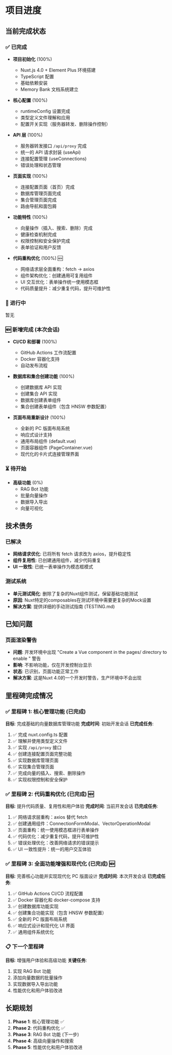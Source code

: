 # 项目进度

## 当前完成状态

### ✅ 已完成
- **项目初始化** (100%)
  - Nuxt.js 4.0 + Element Plus 环境搭建
  - TypeScript 配置
  - 基础依赖安装
  - Memory Bank 文档系统建立

- **核心配置** (100%)
  - runtimeConfig 设置完成
  - 类型定义文件理解和应用
  - 配置开关实现（服务器转发、删除操作控制）

- **API 层** (100%)
  - 服务器转发接口 `/api/proxy` 完成
  - 统一的 API 请求封装 (useApi)
  - 连接配置管理 (useConnections)
  - 错误处理和状态管理

- **页面实现** (100%)
  - 连接配置页面（首页）完成
  - 数据库管理页面完成  
  - 集合管理页面完成
  - 路由导航和面包屑

- **功能特性** (100%)
  - 向量操作（插入、搜索、删除）完成
  - 健康检查机制完成
  - 权限控制和安全保护完成
  - 表单验证和用户反馈

- **代码重构优化** (100%) 🆕
  - 网络请求层全面重构：fetch → axios
  - 组件架构优化：创建通用可复用组件
  - UI 交互优化：表单操作统一使用模态框
  - 代码质量提升：减少重复代码，提升可维护性

### 🔄 进行中
暂无

### 🆕 新增完成 (本次会话)
- **CI/CD 和部署** (100%)
  - GitHub Actions 工作流配置
  - Docker 容器化支持
  - 自动发布流程

- **数据库和集合创建功能** (100%)
  - 创建数据库 API 实现
  - 创建集合 API 实现
  - 数据库创建表单组件
  - 集合创建表单组件（包含 HNSW 参数配置）

- **页面布局重新设计** (100%)
  - 全新的 PC 版面布局系统
  - 响应式设计支持
  - 通用布局组件 (default.vue)
  - 页面容器组件 (PageContainer.vue)
  - 现代化的卡片式连接管理界面

### ⏳ 待开始
- **高级功能** (0%)
  - RAG Bot 功能
  - 批量向量操作
  - 数据导入导出
  - 向量可视化

## 技术债务

### 已解决
- **网络请求优化**: 已将所有 fetch 请求改为 axios，提升稳定性
- **组件复用性**: 已创建通用组件，减少代码重复
- **UI 一致性**: 已统一表单操作为模态框模式

### 测试系统
- **单元测试简化**: 删除了复杂的Nuxt组件测试，保留基础功能测试
- **原因**: Nuxt特定的composables在测试环境中需要更复杂的Mock设置
- **解决方案**: 提供详细的手动测试指南 (TESTING.md)

## 已知问题

### 页面渲染警告
- **问题**: 开发环境中出现 "Create a Vue component in the pages/ directory to enable <NuxtPage>" 警告
- **影响**: 不影响功能，仅在开发控制台显示
- **状态**: 已识别，页面功能正常工作
- **解决方案**: 这是Nuxt 4.0的一个开发时警告，生产环境中不会出现

## 里程碑完成情况

### ✅ 里程碑 1: 核心管理功能 (已完成)
**目标**: 完成基础的向量数据库管理功能
**完成时间**: 初始开发会话
**已完成任务**:
1. ✅ 完成 nuxt.config.ts 配置
2. ✅ 理解并使用类型定义文件
3. ✅ 实现 `/api/proxy` 接口
4. ✅ 创建连接配置页面完整功能
5. ✅ 实现数据库管理页面
6. ✅ 实现集合管理页面
7. ✅ 完成向量的插入、搜索、删除操作
8. ✅ 实现权限控制和安全保护

### ✅ 里程碑 2: 代码重构优化 (已完成) 🆕
**目标**: 提升代码质量、复用性和用户体验
**完成时间**: 当前开发会话
**已完成任务**:
1. ✅ 网络请求层重构：axios 替代 fetch
2. ✅ 创建通用组件：ConnectionFormModal、VectorOperationModal
3. ✅ 页面重构：统一使用模态框进行表单操作
4. ✅ 代码优化：减少重复代码，提升可维护性
5. ✅ 错误处理优化：改善网络请求的错误提示
6. ✅ UI 一致性提升：统一的用户交互体验

### ✅ 里程碑 3: 全面功能增强和现代化 (已完成) 🆕
**目标**: 完善核心功能并实现现代化 PC 版面设计
**完成时间**: 本次开发会话
**已完成任务**:
1. ✅ GitHub Actions CI/CD 流程配置
2. ✅ Docker 容器化和 docker-compose 支持
3. ✅ 创建数据库功能实现
4. ✅ 创建集合功能实现（包含 HNSW 参数配置）
5. ✅ 全新的 PC 版面布局系统
6. ✅ 响应式设计和现代化 UI 界面
7. ✅ 通用组件系统优化

### 📋 下一个里程碑
**目标**: 增强用户体验和高级功能
**关键任务**:
1. 实现 RAG Bot 功能
2. 添加向量数据的批量操作
3. 实现数据导入导出功能
4. 性能优化和用户体验改进

## 长期规划
1. **Phase 1**: 核心管理功能 ✅
2. **Phase 2**: 代码重构优化 ✅
3. **Phase 3**: RAG Bot 功能 (下一步)
4. **Phase 4**: 高级向量操作和搜索
5. **Phase 5**: 性能优化和用户体验改进 
